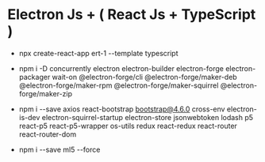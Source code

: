 # Electron Js + ( React Js + TypeScript )

- npx create-react-app ert-1 --template typescript

- npm i -D concurrently electron electron-builder electron-forge electron-packager wait-on @electron-forge/cli @electron-forge/maker-deb @electron-forge/maker-rpm @electron-forge/maker-squirrel @electron-forge/maker-zip

- npm i --save axios react-bootstrap bootstrap@4.6.0 cross-env electron-is-dev electron-squirrel-startup electron-store jsonwebtoken lodash p5 react-p5 react-p5-wrapper os-utils redux react-redux react-router react-router-dom

- npm i --save ml5 --force
